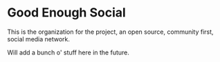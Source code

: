 # Good Enough Social
This is the organization for the <XXX> project, an open source, community first, social media network.

Will add a bunch o' stuff here in the future.
